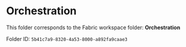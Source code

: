 # Orchestration

This folder corresponds to the Fabric workspace folder: **Orchestration**

Folder ID: `5b41c7a9-8320-4a53-8000-a892fa9caae3`

